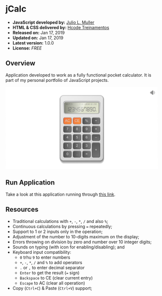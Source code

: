 
# jCalc

- **JavaScript developed by:** [Julio L. Muller](https://www.linkedin.com/in/juliolmuller/)
- **HTML & CSS delivered by:** [Hcode Treinamentos](https://www.hcode.com.br)
- **Released on:** Jan 17, 2019
- **Updated on:** Jan 17, 2019
- **Latest version:** 1.0.0
- **License:** *FREE*

## Overview

Application developed to work as a fully functional pocket calculator. It is part of my personal portfolio of JavaScript projects.

![Diagrama Relacional de 'PHMoney_CoreAdmin'](./assets/images/app-overview.jpg)

## Run Application

Take a look at this application running through [this link](http://htmlpreview.github.io/?https://github.com/juliolmuller/jCalc/blob/master/index.html).

## Resources

- Traditional calculations with `+`, `-`, `*`, `/` and also `%`;
- Continuous calculations by pressing `=` repeatedly;
- Support to 1 or 2 inputs only in the operation;
- Adjustment of the number to 10-digits maximum on the display;
- Errors throwing on division by zero and number over 10 integer digits;
- Sounds on typing (with icon for enabling/disabling); and
- Keyboard input compatibility:
  - `0` trhu `9` to enter numbers
  - `+`, `-`, `*`, `/` and `%` to add operators
  - `.` or `,` to enter decimal separator
  - `Enter` to get the result (`=` sign)
  - `Backspace` to CE (clear current entry)
  - `Escape` to AC (clear all operation)
- Copy (`Ctrl+C`) & Paste (`Ctrl+V`) support;
